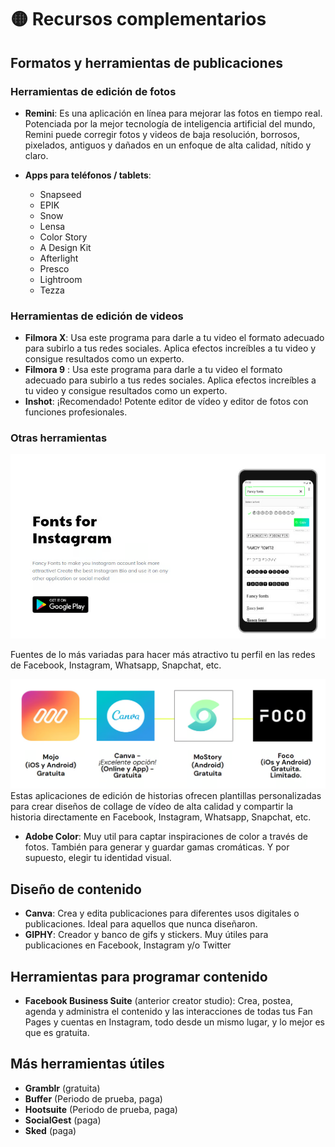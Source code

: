 # 🟡 Recursos complementarios

## Formatos y herramientas de publicaciones

### Herramientas de edición de fotos
- **Remini**: Es una aplicación en línea para mejorar las fotos en tiempo real. Potenciada por la mejor tecnología de inteligencia artificial del mundo, Remini puede corregir fotos y videos de baja resolución, borrosos, pixelados, antiguos y dañados en un enfoque de alta calidad, nítido y claro.

- **Apps para teléfonos / tablets**:
    - Snapseed
    - EPIK
    - Snow
    - Lensa
    - Color Story
    - A Design Kit
    - Afterlight
    - Presco
    - Lightroom
    - Tezza

### Herramientas de edición de videos
- **Filmora X**: Usa este programa para darle a tu video el formato adecuado para subirlo a tus redes sociales. Aplica efectos increíbles a tu video y consigue resultados como un experto.
- **Filmora 9** : Usa este programa para darle a tu video el formato adecuado para subirlo a tus redes sociales. Aplica efectos increíbles a tu video y consigue resultados como un experto.
- **Inshot**: ¡Recomendado! Potente editor de vídeo y editor de fotos con funciones profesionales.

### Otras herramientas
![alt text](./image.png)

Fuentes de lo más variadas para hacer más atractivo tu perfil en las redes de Facebook, Instagram, Whatsapp, Snapchat, etc.

![alt text](image-1.png)
Estas aplicaciones de edición de historias ofrecen plantillas personalizadas para crear diseños de collage de vídeo de alta calidad y compartir la historia directamente en Facebook, Instagram, Whatsapp, Snapchat, etc.

- **Adobe Color**: Muy util para captar inspiraciones de color a través de fotos. También para generar y guardar gamas cromáticas. Y por supuesto, elegir tu identidad visual.

## Diseño de contenido
- **Canva**: Crea y edita publicaciones para diferentes usos digitales o publicaciones. Ideal para aquellos que nunca diseñaron.
- **GIPHY**: Creador y banco de gifs y stickers. Muy útiles para publicaciones en Facebook, Instagram y/o Twitter

## Herramientas para programar contenido
- **Facebook Business Suite** (anterior creator studio): Crea, postea, agenda y administra el contenido y las interacciones de todas tus Fan Pages y cuentas en Instagram, todo desde un mismo lugar, y lo mejor es que es gratuita.

## Más herramientas útiles
- **Gramblr** (gratuita)
- **Buffer** (Periodo de prueba, paga)
- **Hootsuite** (Periodo de prueba, paga)
- **SocialGest** (paga)
- **Sked** (paga)

